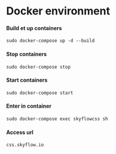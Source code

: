 # Docker environment

#### Build et up containers
```
sudo docker-compose up -d --build
```
#### Stop containers
```
sudo docker-compose stop
````
#### Start containers
```
sudo docker-compose start
```
#### Enter in container
```
sudo docker-compose exec skyflowcss sh
```
#### Access url
```
css.skyflow.io
```